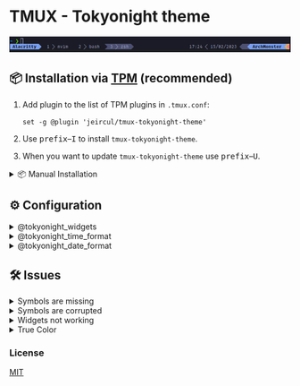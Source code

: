 # TMUX - Tokyonight theme  

![tmux-tokyonight-theme Preview](https://raw.githubusercontent.com/jeircul/tmux-tokyonight-theme/master/theme.png)

## 📦 Installation via [TPM](https://github.com/tmux-plugins/tpm) (recommended)

1.  Add plugin to the list of TPM plugins in `.tmux.conf`:

    ``` tmux
    set -g @plugin 'jeircul/tmux-tokyonight-theme'
    ```
2.  Use <kbd>prefix</kbd>–<kbd>I</kbd> to install `tmux-tokyonight-theme`.
3.  When you want to update `tmux-tokyonight-theme` use <kbd>prefix</kbd>–<kbd>U</kbd>.

<details>
<summary>📦 Manual Installation</summary>

1. Clone the repo:
   ```sh
   git clone https://github.com/jeircul/tmux-tokyonight-theme ~/.config/tmux/plugins/
   ```
2. Add this line to the bottom of `.tmux.conf`:
   ```tmux
   run-shell ~/.config/tmux/plugins/tmux-tokyonight-theme/tmux-tokyonight-theme.tmux
   ```
3. Use <kbd>prefix</kbd>–<kbd>R</kbd> to Reload TMUX environment
</details>

## ⚙️ Configuration

<details>
<summary>@tokyonight_widgets</summary>
    
```
set -g @tokyonight_widgets "#(date +%s)"
```
- Once set, these widgets will show on the right.
- **default**: empty string.
</details>

<details>
<summary>@tokyonight_time_format</summary>

```
set -g @tokyonight_time_format "%I:%M %p"
```
- `%I` - The hour as a decimal number using a 12-hour clock  
- `%M` - The minute as a decimal number
- `%p` -  Either "AM" or "PM" according to the given time value.
- **default**: `%R` - The time in 24-hour notation (%H:%M).

> **Note**
> These modifiers were taken from from [strftime manpage](http://man7.org/linux/man-pages/man3/strftime.3.html).

</details>

<details>
<summary>@tokyonight_date_format</summary>

```
set -g @tokyonight_date_format "%D"
```
- `%D` - Equivalent to %m/%d/%y (American format).   
- `%m` - The month as a decimal number.  
- `%d` - The day of the month as a decimal number  
- `%y` - The year as a decimal number without the century.  
- **default**: `%d/%m/%Y` - The date in non-American format.

> **Note**
> These modifiers were taken from from [strftime manpage](http://man7.org/linux/man-pages/man3/strftime.3.html).

</details>

## 🛠️ Issues

<details>
<summary>Symbols are missing</summary>

* The theme requires Powerline symbols exist and set on your system. Follow [these instructions](https://github.com/powerline/fonts) to install them, then update your terminal fonts to use them.
</details>

<details>
<summary>Symbols are corrupted</summary>

- Patched Powerline fonts aren't picked up when `$LANG` isn't set to `en_US`. You can change the default locale settings at `/etc/default/locale`.
</details>

<details>
<summary>Widgets not working</summary>
    
- Make sure that you put the `set -g @plugin 'jeircul/tmux-tokyonight-theme'` before other scripts that alter the status line, or they won't be able to pickup the plugin's changes.
</details>

<details>
<summary>True Color</summary>
    
- Make sure TrueColor is enabled and working. follow [these instructions](https://sunaku.github.io/tmux-24bit-color.html#usage) to do so.
</details>

### License

[MIT](LICENSE)
